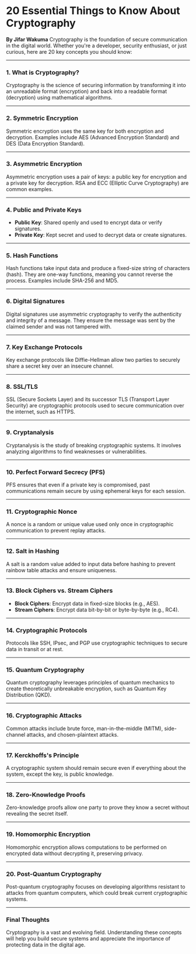 

# **20 Essential Things to Know About Cryptography**
**By Jifar Wakuma**
Cryptography is the foundation of secure communication in the digital world. Whether you're a developer, security enthusiast, or just curious, here are 20 key concepts you should know:

---

### **1. What is Cryptography?**
Cryptography is the science of securing information by transforming it into an unreadable format (encryption) and back into a readable format (decryption) using mathematical algorithms.

---

### **2. Symmetric Encryption**
Symmetric encryption uses the same key for both encryption and decryption. Examples include AES (Advanced Encryption Standard) and DES (Data Encryption Standard).

---

### **3. Asymmetric Encryption**
Asymmetric encryption uses a pair of keys: a public key for encryption and a private key for decryption. RSA and ECC (Elliptic Curve Cryptography) are common examples.

---

### **4. Public and Private Keys**
- **Public Key**: Shared openly and used to encrypt data or verify signatures.
- **Private Key**: Kept secret and used to decrypt data or create signatures.

---

### **5. Hash Functions**
Hash functions take input data and produce a fixed-size string of characters (hash). They are one-way functions, meaning you cannot reverse the process. Examples include SHA-256 and MD5.

---

### **6. Digital Signatures**
Digital signatures use asymmetric cryptography to verify the authenticity and integrity of a message. They ensure the message was sent by the claimed sender and was not tampered with.

---

### **7. Key Exchange Protocols**
Key exchange protocols like Diffie-Hellman allow two parties to securely share a secret key over an insecure channel.

---

### **8. SSL/TLS**
SSL (Secure Sockets Layer) and its successor TLS (Transport Layer Security) are cryptographic protocols used to secure communication over the internet, such as HTTPS.

---

### **9. Cryptanalysis**
Cryptanalysis is the study of breaking cryptographic systems. It involves analyzing algorithms to find weaknesses or vulnerabilities.

---

### **10. Perfect Forward Secrecy (PFS)**
PFS ensures that even if a private key is compromised, past communications remain secure by using ephemeral keys for each session.

---

### **11. Cryptographic Nonce**
A nonce is a random or unique value used only once in cryptographic communication to prevent replay attacks.

---

### **12. Salt in Hashing**
A salt is a random value added to input data before hashing to prevent rainbow table attacks and ensure uniqueness.

---

### **13. Block Ciphers vs. Stream Ciphers**
- **Block Ciphers**: Encrypt data in fixed-size blocks (e.g., AES).
- **Stream Ciphers**: Encrypt data bit-by-bit or byte-by-byte (e.g., RC4).

---

### **14. Cryptographic Protocols**
Protocols like SSH, IPsec, and PGP use cryptographic techniques to secure data in transit or at rest.

---

### **15. Quantum Cryptography**
Quantum cryptography leverages principles of quantum mechanics to create theoretically unbreakable encryption, such as Quantum Key Distribution (QKD).

---

### **16. Cryptographic Attacks**
Common attacks include brute force, man-in-the-middle (MITM), side-channel attacks, and chosen-plaintext attacks.

---

### **17. Kerckhoffs's Principle**
A cryptographic system should remain secure even if everything about the system, except the key, is public knowledge.

---

### **18. Zero-Knowledge Proofs**
Zero-knowledge proofs allow one party to prove they know a secret without revealing the secret itself.

---

### **19. Homomorphic Encryption**
Homomorphic encryption allows computations to be performed on encrypted data without decrypting it, preserving privacy.

---

### **20. Post-Quantum Cryptography**
Post-quantum cryptography focuses on developing algorithms resistant to attacks from quantum computers, which could break current cryptographic systems.

---

### **Final Thoughts**
Cryptography is a vast and evolving field. Understanding these concepts will help you build secure systems and appreciate the importance of protecting data in the digital age.


